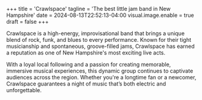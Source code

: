 +++
title = 'Crawlspace'
tagline = 'The best little jam band in New Hampshire'
date = 2024-08-13T22:52:13-04:00
visual.image.enable = true
draft = false
+++

Crawlspace is a high-energy, improvisational band that brings a unique blend of
rock, funk, and blues to every performance. Known for their tight musicianship
and spontaneous, groove-filled jams, Crawlspace has earned a reputation as one
of New Hampshire's most exciting live acts.

With a loyal local following and a passion for creating memorable, immersive
musical experiences, this dynamic group continues to captivate audiences across
the region. Whether you're a longtime fan or a newcomer, Crawlspace guarantees
a night of music that’s both electric and unforgettable.
